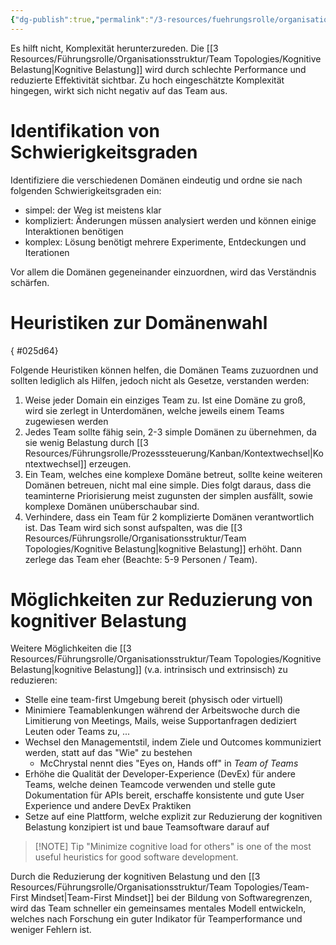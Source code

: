 ```yaml
---
{"dg-publish":true,"permalink":"/3-resources/fuehrungsrolle/organisationsstruktur/team-topologies/kognitive-belastung-limitieren/","created":"2024-04-28T15:53:03.091+02:00","updated":"2024-05-20T13:54:39.928+02:00"}
---
```



Es hilft nicht, Komplexität herunterzureden. Die [[3 Resources/Führungsrolle/Organisationsstruktur/Team Topologies/Kognitive Belastung\|Kognitive Belastung]] wird durch schlechte Performance und reduzierte Effektivität sichtbar. Zu hoch eingeschätzte Komplexität hingegen, wirkt sich nicht negativ auf das Team aus.

# Identifikation von Schwierigkeitsgraden

Identifiziere die verschiedenen Domänen eindeutig und ordne sie nach folgenden Schwierigkeitsgraden ein:
- simpel: der Weg ist meistens klar
- kompliziert: Änderungen müssen analysiert werden und können einige Interaktionen benötigen
- komplex: Lösung benötigt mehrere Experimente, Entdeckungen und Iterationen

Vor allem die Domänen gegeneinander einzuordnen, wird das Verständnis schärfen.

# Heuristiken zur Domänenwahl
{ #025d64}


Folgende Heuristiken können helfen, die Domänen Teams zuzuordnen und sollten lediglich als Hilfen, jedoch nicht als Gesetze, verstanden werden:
1. Weise jeder Domain ein einziges Team zu. Ist eine Domäne zu groß, wird sie zerlegt in Unterdomänen, welche jeweils einem Teams zugewiesen werden
2. Jedes Team sollte fähig sein, 2-3 simple Domänen zu übernehmen, da sie wenig Belastung durch [[3 Resources/Führungsrolle/Prozesssteuerung/Kanban/Kontextwechsel\|Kontextwechsel]] erzeugen.
3. Ein Team, welches eine komplexe Domäne betreut, sollte keine weiteren Domänen betreuen, nicht mal eine simple. Dies folgt daraus, dass die teaminterne Priorisierung meist zugunsten der simplen ausfällt, sowie komplexe Domänen unüberschaubar sind.
4. Verhindere, dass ein Team für 2 komplizierte Domänen verantwortlich ist. Das Team wird sich sonst aufspalten, was die [[3 Resources/Führungsrolle/Organisationsstruktur/Team Topologies/Kognitive Belastung\|kognitive Belastung]] erhöht. Dann zerlege das Team eher (Beachte: 5-9 Personen / Team).

# Möglichkeiten zur Reduzierung von kognitiver Belastung

Weitere Möglichkeiten die [[3 Resources/Führungsrolle/Organisationsstruktur/Team Topologies/Kognitive Belastung\|kognitive Belastung]] (v.a. intrinsisch und extrinsisch) zu reduzieren:
- Stelle eine team-first Umgebung bereit (physisch oder virtuell)
- Minimiere Teamablenkungen während der Arbeitswoche durch die Limitierung von Meetings, Mails, weise Supportanfragen dediziert Leuten oder Teams zu, ...
- Wechsel den Managementstil, indem Ziele und Outcomes kommuniziert werden, statt auf das "Wie" zu bestehen
	- McChrystal nennt dies "Eyes on, Hands off" in *Team of Teams*
- Erhöhe die Qualität der Developer-Experience (DevEx) für andere Teams, welche deinen Teamcode verwenden und stelle gute Dokumentation für APIs bereit, erschaffe konsistente und gute User Experience und andere DevEx Praktiken
- Setze auf eine Plattform, welche explizit zur Reduzierung der kognitiven Belastung konzipiert ist und baue Teamsoftware darauf auf

>[!NOTE] Tip
>"Minimize cognitive load for others" is one of the most useful heuristics for good software development.

Durch die Reduzierung der kognitiven Belastung und den [[3 Resources/Führungsrolle/Organisationsstruktur/Team Topologies/Team-First Mindset\|Team-First Mindset]] bei der Bildung von Softwaregrenzen, wird das Team schneller ein gemeinsames mentales Modell entwickeln, welches nach Forschung ein guter Indikator für Teamperformance und weniger Fehlern ist.
